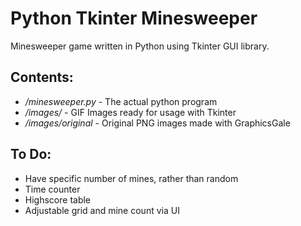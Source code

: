 Python Tkinter Minesweeper
===========================

Minesweeper game written in Python using Tkinter GUI library.

Contents:
----------

- */minesweeper.py* - The actual python program
- */images/* - GIF Images ready for usage with Tkinter
- */images/original* - Original PNG images made with GraphicsGale

To Do:
----------
- Have specific number of mines, rather than random
- Time counter
- Highscore table
- Adjustable grid and mine count via UI
